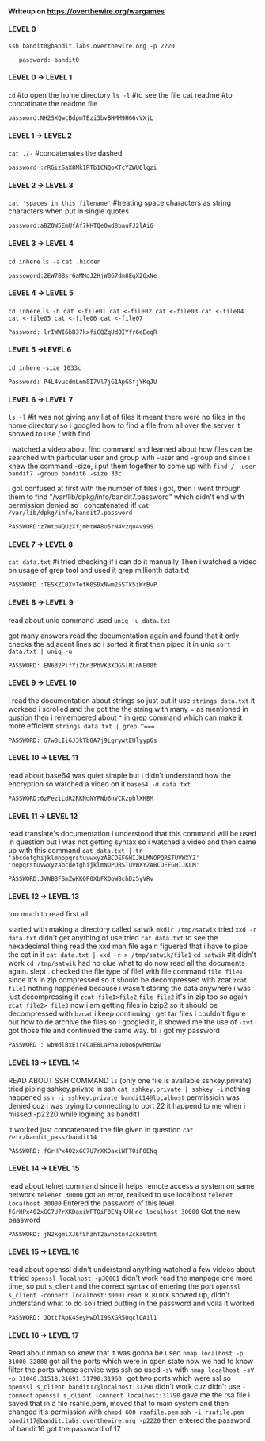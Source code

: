 #### Writeup on https://overthewire.org/wargames
#### LEVEL 0

`ssh bandit0@bandit.labs.overthewire.org -p 2220`
```
   password: bandit0
```
#### LEVEL 0 -> LEVEL 1

`cd` #to open the home directory
`ls -l` #to see the file
cat readme #to concatinate the readme file
```
password:NH2SXQwcBdpmTEzi3bvBHMM9H66vVXjL
```
#### LEVEL 1 -> LEVEL 2

`cat ./-` #concatenates the dashed
```
password :rRGizSaX8Mk1RTb1CNQoXTcYZWU6lgzi
```

#### LEVEL 2 -> LEVEL 3

`cat 'spaces in this filename'` #treating space characters as string characters when put in single quotes
```
password:aBZ0W5EmUfAf7kHTQeOwd8bauFJ2lAiG
```
#### LEVEL 3 -> LEVEL 4

`cd inhere`
`ls -a`
`cat .hidden`
```
passoword:2EW7BBsr6aMMoJ2HjW067dm8EgX26xNe
```
#### LEVEL 4 -> LEVEL 5

`cd inhere`
`ls -h
cat <-file01
cat <-file02
cat <-file03
cat <-file04
cat <-file05
cat <-file06
cat <-file07`
```
Password: lrIWWI6bB37kxfiCQZqUdOIYfr6eEeqR
```
#### LEVEL 5 ->LEVEL 6
`cd inhere`
`-size 1033c`
```
Password: P4L4vucdmLnm8I7Vl7jG1ApGSfjYKqJU
```
#### LEVEL 6 -> LEVEL 7

`ls -l` #it was not giving any list of files it meant there were no files in the home directory so i googled how to find a file from all over the server it showed to use / with find

i watched a video about find command and learned about how files can be searched with particular user and group with -user and -group and since i knew the command -size, i put them together to come up with
`find / -user bandit7 -group bandit6 -size 33c`

i got confused at first with the number of files i got, then i went through them to find "/var/lib/dpkg/info/bandit7.password" which didn't end with permission denied so i concatenated it!
`cat /var/lib/dpkg/info/bandit7.password`
```
PASSWORD:z7WtoNQU2XfjmMtWA8u5rN4vzqu4v99S
```
#### LEVEL 7 -> LEVEL 8
`cat data.txt` #i tried checking if i can do it manually
Then i watched a video on usage of grep tool and used it
grep millionth data.txt
```
PASSWORD :TESKZC0XvTetK0S9xNwm25STk5iWrBvP
```
#### LEVEL 8 -> LEVEL 9

read about uniq command
used `uniq -u data.txt`

got many answers read the documentation again and found that it only checks the adjacent lines
so i sorted it first then piped it in uniq
`sort data.txt | uniq -u`
```
PASSWORD: EN632PlfYiZbn3PhVK3XOGSlNInNE00t
```
#### LEVEL 9 -> LEVEL 10

i read the documentation about strings so just put it use
`strings data.txt`
it workeed i scrolled and the got the the string with many = as mentioned in qustion
then i remembered about `^` in grep command which can make it more efficient
`strings data.txt | grep ^===`
```
PASSWORD: G7w8LIi6J3kTb8A7j9LgrywtEUlyyp6s
```
#### LEVEL 10 -> LEVEL 11

read about base64 was quiet simple but i didn't understand how the encryption so watched a video on it
`base64 -d data.txt`
```
PASSWORD:6zPeziLdR2RKNdNYFNb6nVCKzphlXHBM
```
#### LEVEL 11 -> LEVEL 12

read translate's documentation i understood that this command will be used in question but i was not getting syntax
so i watched a video and then came up with this command
`cat data.txt | tr 'abcdefghijklmnopqrstuvwxyzABCDEFGHIJKLMNOPQRSTUVWXYZ' 'nopqrstuvwxyzabcdefghijklmNOPQRSTUVWXYZABCDEFGHIJKLM'`
```
PASSWORD:JVNBBFSmZwKKOP0XbFXOoW8chDz5yVRv
```
#### LEVEL 12 -> LEVEL 13

too much to read first all

started with making a directory called satwik
`mkdir /tmp/satwik`
tried `xxd -r data.txt`
didn't get anything of use
tried `cat data.txt` to see the hexadecimal thing 
read the xxd man file again figuered that i have to pipe the cat in it
`cat data.txt | xxd -r > /tmp/satwik/file1`
`cd satwik` #it didn't work
`cd /tmp/satwik`
had no clue what to do now
read all the documents again. slept .
checked the file type of file1 with file command  `file file1`
since it's in zip compressed so it should be decompressed with zcat
`zcat file1`
nothing happened because i wasn't storing the data anywhere i was just decompressing it
`zcat file1>file2`
`file file2`
it's in zip too so again
`zcat file2> file3`
now i am getting files in bzip2 so it should be decompressed with
`bzcat`
i keep continuing i get tar files i couldn't figure out how to de archive the files so i googled it, it showed me the use of `-xvf`
i got those file and continued the same way. till i got my password
```
PASSWORD : wbWdlBxEir4CaE8LaPhauuOo6pwRmrDw
```
#### LEVEL 13 -> LEVEL 14

READ ABOUT SSH COMMAND
`ls` (only one file is available sshkey.private)
tried piping sshkey.private in ssh
`cat sshkey.private | sshkey -i`
nothing happened 
 `ssh -i sshkey.private bandit14@localhost`
permissioin was denied cuz i was trying to connecting to port 22
it happend to me when i missed -p2220 while logining as bandit1
 
it worked
just concatenated the file given in question
`cat /etc/bandit_pass/bandit14`
```
PASSWORD: fGrHPx402xGC7U7rXKDaxiWFTOiF0ENq
```
#### LEVEL 14 -> LEVEL 15

read about telnet command
since it helps remote access a system on same network
`telenet 30000`
got an error, realised to use localhost
`telenet localhost 30000`
Entered the password of this level
`fGrHPx402xGC7U7rXKDaxiWFTOiF0ENq`
        OR
`nc localhost 30000`
Got the new password 
```
PASSWORD: jN2kgmlXJ6fShzhT2avhotn4Zcka6tnt
```
#### LEVEL 15 -> LEVEL 16
read about openssl didn't understand anything
watched a few videos about it
tried `openssl localhost -p30001`
didn't work
read the manpage one more time, so put s_client and the correct syntax of entering the port
`openssl s_client -connect localhost:30001`
`read R BLOCK` showed up, didn't understand what to do so i tried putting in the password and voila it worked

```
PASSWORD: JQttfApK4SeyHwDlI9SXGR50qclOAil1
```
#### LEVEL 16 -> LEVEL 17
Read about nmap so knew that it was gonna be used
`nmap localhost -p 31000-32000` 
got all the ports which were in open state
now we had to know filter the ports whose service was ssh so used `-sV` with
`nmap localhost -sV -p 31046,31518,31691,31790,31960 `
got two ports which were ssl
so `openssl s_client bandit17@localhost:31790` didn't work cuz didn't use `-connect`
`openssl s_client -connect localhost:31790` gave me the rsa file
i saved that in a file rsafile.pem, moved that to main system and then changed it's permission with `chmod 600 rsafile.pem`
`ssh -i rsafile.pem bandit17@bandit.labs.overthewire.org -p2220` then entered the password of bandit16 got the password of 17
